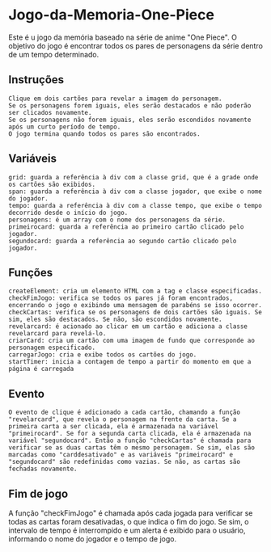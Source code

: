 # Jogo-da-Memoria-One-Piece

Este é u jogo da memória baseado na série de anime "One Piece". O objetivo do jogo é encontrar todos os pares de personagens da série dentro de um tempo determinado.

## Instruções

    Clique em dois cartões para revelar a imagem do personagem.
    Se os personagens forem iguais, eles serão destacados e não poderão ser clicados novamente.
    Se os personagens não forem iguais, eles serão escondidos novamente após um curto período de tempo.
    O jogo termina quando todos os pares são encontrados.

## Variáveis

    grid: guarda a referência à div com a classe grid, que é a grade onde os cartões são exibidos.
    span: guarda a referência à div com a classe jogador, que exibe o nome do jogador.
    tempo: guarda a referência à div com a classe tempo, que exibe o tempo decorrido desde o início do jogo.
    personagens: é um array com o nome dos personagens da série.
    primeirocard: guarda a referência ao primeiro cartão clicado pelo jogador.
    segundocard: guarda a referência ao segundo cartão clicado pelo jogador.

## Funções

    createElement: cria um elemento HTML com a tag e classe especificadas.
    checkFimJogo: verifica se todos os pares já foram encontrados, encerrando o jogo e exibindo uma mensagem de parabéns se isso ocorrer.
    checkCartas: verifica se os personagens de dois cartões são iguais. Se sim, eles são destacados. Se não, são escondidos novamente.
    revelarcard: é acionado ao clicar em um cartão e adiciona a classe revelarcard para revelá-lo.
    criarCard: cria um cartão com uma imagem de fundo que corresponde ao personagem especificado.
    carregarJogo: cria e exibe todos os cartões do jogo.
    startTimer: inicia a contagem de tempo a partir do momento em que a página é carregada
    
## Evento
    
    O evento de clique é adicionado a cada cartão, chamando a função "revelarcard", que revela o personagem na frente da carta. Se a primeira carta a ser clicada, ela é armazenada na variável "primeirocard". Se for a segunda carta clicada, ela é armazenada na variável "segundocard". Então a função "checkCartas" é chamada para verificar se as duas cartas têm o mesmo personagem. Se sim, elas são marcadas como "carddesativado" e as variáveis "primeirocard" e "segundocard" são redefinidas como vazias. Se não, as cartas são fechadas novamente.
    
## Fim de jogo

A função "checkFimJogo" é chamada após cada jogada para verificar se todas as cartas foram desativadas, o que indica o fim do jogo. Se sim, o intervalo de tempo é interrompido e um alerta é exibido para o usuário, informando o nome do jogador e o tempo de jogo.
